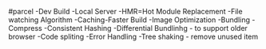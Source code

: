#parcel
-Dev Build
-Local Server
-HMR=Hot Module Replacement
-File watching Algorithm
-Caching-Faster Build
-Image Optimization
-Bundling 
-Compress
-Consistent Hashing
-Differential Bundlinhg - to support older browser
-Code spliting
-Error Handling
-Tree shaking - remove unused item